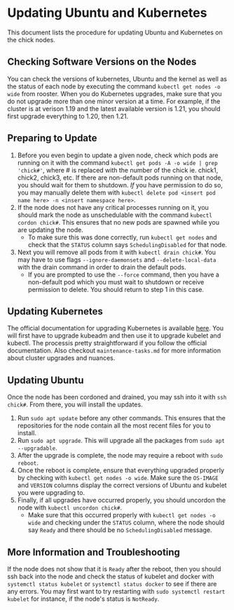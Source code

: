 # Updating Ubuntu and Kubernetes

This document lists the procedure for updating Ubuntu and Kubernetes on the chick nodes.

## Checking Software Versions on the Nodes

You can check the versions of kubernetes, Ubuntu and the kernel as well as the status of each node by executing the command `kubectl get nodes -o wide` from rooster. When you do Kubernetes upgrades, make sure that you do not upgrade more than one minor version at a time. For example, if the cluster is at verison 1.19 and the latest available version is 1.21, you should first upgrade everything to 1.20, then 1.21.

## Preparing to Update

1. Before you even begin to update a given node, check which pods are running on it with the command `kubectl get pods -A -o wide | grep 'chick#'`, where # is replaced with the number of the chick ie. chick1, chick2, chick3, etc. If there are non-default pods running on that node, you should wait for them to shutdown. *If* you have permission to do so, you may manually delete them with `kubectl delete pod <insert pod name here> -n <insert namespace here>`.
2. If the node does not have any critical processes running on it, you should mark the node as unschedulable with the command `kubectl cordon chick#`. This ensures that no new pods are spawned while you are updating the node. 
	- To make sure this was done correctly, run `kubectl get nodes` and check that the `STATUS` column says `SchedulingDisabled` for that node.
3. Next you will remove all pods from it with `kubectl drain chick#`. You may have to use flags `--ignore-daemonsets` and `--delete-local-data` with the drain command in order to drain the default  pods. 
	- If you are prompted to use the `--force` command, then you have a non-default pod which you must wait to shutdown or receive permission to delete. You should return to step 1 in this case.

## Updating Kubernetes

The official documentation for upgrading Kubernetes is available [here](https://kubernetes.io/docs/tasks/administer-cluster/kubeadm/kubeadm-upgrade/). You will first have to upgrade kubeadm and then use it to upgrade kubelet and kubectl. The processis pretty straightforward if you follow the official documentation. Also checkout `maintenance-tasks.md` for more information about cluster upgrades and nuances. 

## Updating Ubuntu

Once the node has been cordoned and drained, you may ssh into it with `ssh chick#`. From there, you will install the updates.

1. Run `sudo apt update` before any other commands. This ensures that the repositories for the node contain all the most recent files for you to install.
4. Run `sudo apt upgrade`. This will upgrade all the packages from `sudo apt --upgradable`.
5. After the upgrade is complete, the node may require a reboot with `sudo reboot`. 
6. Once the reboot is complete, ensure that everything upgraded properly by checking with `kubectl get nodes -o wide`. Make sure the `OS-IMAGE` and `VERSION` columns display the correct versions of Ubuntu and kubelet you were upgrading to. 
7. Finally, if all upgrades have occurred properly, you should uncordon the node with `kubectl uncordon chick#`. 
	- Make sure that this occurred properly with `kubectl get nodes -o wide` and checking under the `STATUS` column, where the node should say `Ready` and there should be no `SchedulingDisabled` message. 

## More Information and Troubleshooting

If the node does not show that it is `Ready` after the reboot, then you should ssh back into the node and check the status of kubelet and docker with `systemctl status kubelet` or `systemctl status docker` to see if there are any errors. You may first want to try restarting with `sudo systemctl restart kubelet` for instance, if the node's status is `NotReady`.
